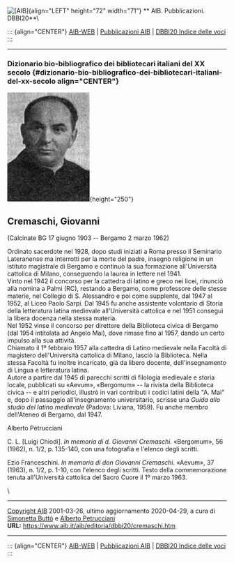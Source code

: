 ![\[AIB\]](/aib/wi/aibv72.gif){align="LEFT" height="72" width="71"}
** AIB. Pubblicazioni. DBBI20**\

::: {align="CENTER"}
[AIB-WEB](/) \| [Pubblicazioni AIB](/pubblicazioni/) \| [DBBI20 Indice
delle voci](dbbi20.htm)
:::

------------------------------------------------------------------------

### Dizionario bio-bibliografico dei bibliotecari italiani del XX secolo {#dizionario-bio-bibliografico-dei-bibliotecari-italiani-del-xx-secolo align="CENTER"}

![\[Ritratto\]](cremaschi.jpg){height="250"}

## Cremaschi, Giovanni

(Calcinate BG 17 giugno 1903 -- Bergamo 2 marzo 1962)

Ordinato sacerdote nel 1928, dopo studi iniziati a Roma presso il
Seminario Lateranense ma interrotti per la morte del padre, insegnò
religione in un istituto magistrale di Bergamo e continuò la sua
formazione all\'Università cattolica di Milano, conseguendo la laurea in
lettere nel 1941.\
Vinto nel 1942 il concorso per la cattedra di latino e greco nei licei,
rinunciò alla nomina a Palmi (RC), restando a Bergamo, come professore
delle stesse materie, nel Collegio di S. Alessandro e poi come
supplente, dal 1947 al 1952, al Liceo Paolo Sarpi. Dal 1945 fu anche
assistente volontario di Storia della letteratura latina medievale
all\'Università cattolica e nel 1951 conseguì la libera docenza nella
stessa materia.\
Nel 1952 vinse il concorso per direttore della Biblioteca civica di
Bergamo (dal 1954 intitolata ad Angelo Mai), dove rimase fino al 1957,
dando un certo impulso alla sua attività.\
Chiamato il 1º febbraio 1957 alla cattedra di Latino medievale nella
Facoltà di magistero dell\'Università cattolica di Milano, lasciò la
Biblioteca. Nella stessa Facoltà fu inoltre incaricato, già da libero
docente, dell\'insegnamento di Lingua e letteratura latina.\
Autore a partire dal 1945 di parecchi scritti di filologia medievale e
storia locale, pubblicati su «Aevum», «Bergomum» -- la rivista della
Biblioteca civica -- e altri periodici, illustrò in vari contributi i
codici latini della \"A. Mai\" e, dopo il passaggio all\'insegnamento
universitario, scrisse una *Guida allo studio del latino medievale*
(Padova: Liviana, 1959). Fu anche membro dell\'Ateneo di Bergamo, dal
1947.

Alberto Petrucciani

C. L. \[Luigi Chiodi\]. *In memoria di d. Giovanni Cremaschi*.
«Bergomum», 56 (1962), n. 1/2, p. 135-140, con una fotografia e
l\'elenco degli scritti.

Ezio Franceschini. *In memoria di don Giovanni Cremaschi*. «Aevum», 37
(1963), n. 1/2, p. 1-10, con l\'elenco degli scritti. Testo della
commemorazione tenuta all\'Università cattolica del Sacro Cuore il 1º
marzo 1963.

\

------------------------------------------------------------------------

[Copyright AIB](/su-questo-sito/dichiarazione-di-copyright-aib-web/)
2001-03-26, ultimo aggiornamento 2020-04-29, a cura di [Simonetta
Buttò](/aib/redazione3.htm) e [Alberto
Petrucciani](/su-questo-sito/redazione-aib-web/)\
**URL:** https://www.aib.it/aib/editoria/dbbi20/cremaschi.htm

------------------------------------------------------------------------

::: {align="CENTER"}
[AIB-WEB](/) \| [Pubblicazioni AIB](/pubblicazioni/) \| [DBBI20 Indice
delle voci](dbbi20.htm)
:::
